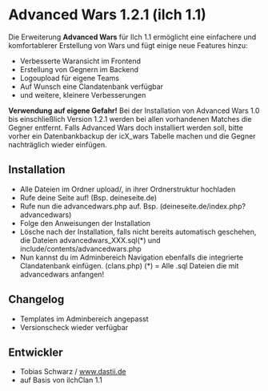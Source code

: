 # Advanced Wars 1.2.1 (ilch 1.1)

Die Erweiterung **Advanced Wars** für Ilch 1.1 ermöglicht eine einfachere und komfortablerer Erstellung von Wars und fügt einige neue Features hinzu:


- Verbesserte Waransicht im Frontend
- Erstellung von Gegnern im Backend
- Logoupload für eigene Teams
- Auf Wunsch eine Clandatenbank verfügbar
- und weitere, kleinere Verbesserungen

**Verwendung auf eigene Gefahr!**
Bei der Installation von Advanced Wars 1.0 bis einschließlich Version 1.2.1 werden bei allen vorhandenen Matches die Gegner entfernt. Falls Advanced Wars doch installiert werden soll, bitte vorher ein Datenbankbackup der icX_wars Tabelle machen und die Gegner nachträglich wieder einfügen.

## Installation

- Alle Dateien im Ordner upload/, in ihrer Ordnerstruktur hochladen
- Rufe deine Seite auf! (Bsp. deineseite.de)
- Rufe nun die advancedwars.php auf. Bsp. (deineseite.de/index.php?advancedwars)
- Folge den Anweisungen der Installation
- Lösche nach der Installation, falls nicht bereits automatisch geschehen, die Dateien advancedwars_XXX.sql(*) und include/contents/advancedwars.php
- Nun kannst du im Adminbereich Navigation ebenfalls die integrierte Clandatenbank einfügen. (clans.php)
(*) = Alle .sql Dateien die mit advancedwars anfangen!

## Changelog

- Templates im Adminbereich angepasst
- Versionscheck wieder verfügbar

## Entwickler

- Tobias Schwarz / www.dastii.de
- auf Basis von ilchClan 1.1
